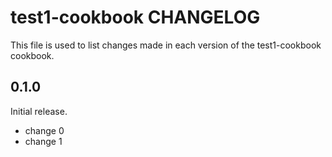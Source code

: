 # test1-cookbook CHANGELOG

This file is used to list changes made in each version of the test1-cookbook cookbook.

## 0.1.0

Initial release.

- change 0
- change 1
